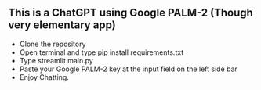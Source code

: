 ## This is a ChatGPT using Google PALM-2 (Though very elementary app)
- Clone the repository
- Open terminal and type pip install requirements.txt
- Type streamlit main.py
- Paste your Google PALM-2 key at the input field on the left side bar
- Enjoy Chatting.